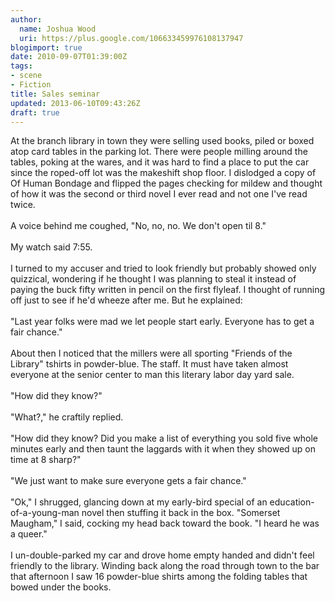 ```yaml
---
author:
  name: Joshua Wood
  uri: https://plus.google.com/106633459976108137947
blogimport: true
date: 2010-09-07T01:39:00Z
tags:
- scene
- Fiction
title: Sales seminar
updated: 2013-06-10T09:43:26Z
draft: true
---
```


At the branch library in town they were selling used books, piled or boxed atop card tables in the parking lot. There were people milling around the tables, poking at the wares, and it was hard to find a place to put the car since the roped-off lot was the makeshift shop floor. I dislodged a copy of Of Human Bondage and flipped the pages checking for mildew and thought of how it was the second or third novel I ever read and not one I've read twice.<br><br>A voice behind me coughed, "No, no, no. We don't open til 8."<br><br>My watch said 7:55.<br><br>I turned to my accuser and tried to look friendly but probably showed only quizzical, wondering if he thought I was planning to steal it instead of paying the buck fifty written in pencil on the first flyleaf. I thought of running off just to see if he'd wheeze after me. But he explained:<br><br>"Last year folks were mad we let people start early. Everyone has to get a fair chance."<br><br>About then I noticed that the millers were all sporting "Friends of the Library"  tshirts in powder-blue. The staff. It must have taken almost everyone at the senior center to man this literary labor day yard sale.<br><br>"How did they know?"<br><br>"What?," he craftily replied.<br><br>"How did they know? Did you make a list of everything you sold five whole minutes early and then taunt the laggards with it when they showed up on time at 8 sharp?"<br><br>"We just want to make sure everyone gets a fair chance."<br><br>"Ok," I shrugged, glancing down at my early-bird special of an education-of-a-young-man novel then stuffing it back in the box. "Somerset Maugham," I said, cocking my head back toward the book. "I heard he was a queer."<br><br>I un-double-parked my car and drove home empty handed and didn't feel friendly to the library. Winding back along the road through town to the bar that afternoon I saw 16 powder-blue shirts among the folding tables that bowed under the books.
